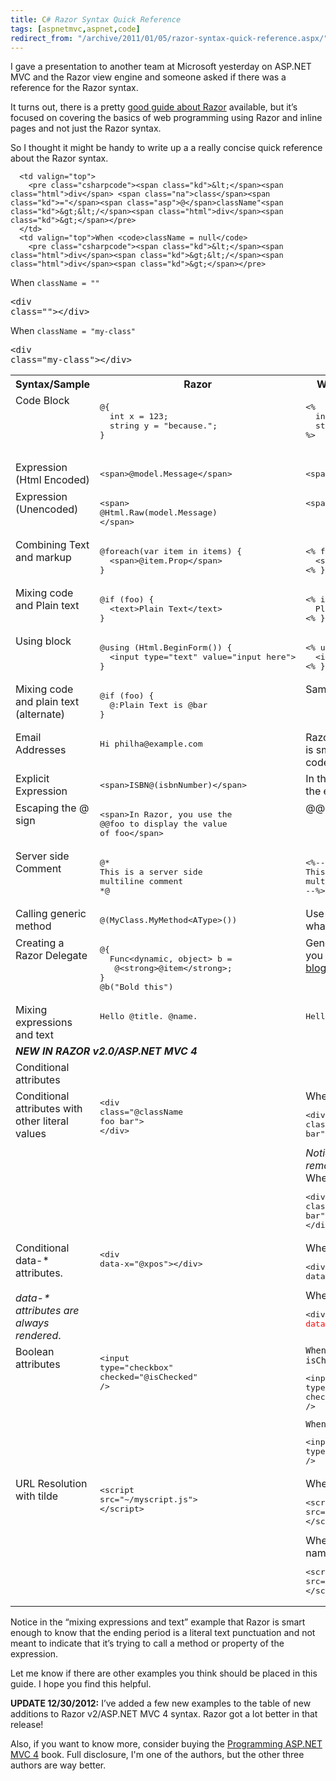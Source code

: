 ```yaml
---
title: C# Razor Syntax Quick Reference
tags: [aspnetmvc,aspnet,code]
redirect_from: "/archive/2011/01/05/razor-syntax-quick-reference.aspx/"
---
```


I gave a presentation to another team at Microsoft yesterday on ASP.NET MVC and the Razor view engine and someone asked if there was a reference for the Razor syntax.

It turns out, there is a pretty [good guide about Razor](http://www.asp.net/webmatrix/tutorials/2-introduction-to-asp-net-web-programming-using-the-razor-syntax "Razor Guide") available, but it’s focused on covering the basics of web programming using Razor and inline pages and not just the Razor syntax.

So I thought it might be handy to write up a a really concise quick reference about the Razor syntax.

<table class="matrix"><tbody>
    <tr>
        <th valign="top">Syntax/Sample</th>
        <th valign="top">Razor</th>
        <th valign="top">Web Forms Equivalent (or remarks)</th>
    </tr>
    <tr>
        <td valign="top">Code Block</td>
        <td valign="top"><pre class="csharpcode"><span class="asp">@{</span> 
  <span class="rzr"><span class="kd">int</span> x = 123;</span> 
  <span class="rzr"><span class="kd">string</span> y = <span class="s">"because."</span>;</span>
<span class="asp">}</span></pre>
      </td>
      <td valign="top">
        <pre class="csharpcode"><span class="asp">&lt;%</span>
  <span class="kd">int</span> x = 123; 
  <span class="kd">string</span> y = <span class="s">"because."</span>; 
<span class="asp">%&gt;</span>
      </pre>
      </td>
    </tr>
    <tr>
      <td valign="top">Expression (Html Encoded)</td>
      <td valign="top">
        <pre class="csharpcode"><span class="kd">&lt;</span><span class="html">span</span><span class="kd">&gt;</span><span class="asp">@</span><span class="rzr">model.Message</span><span class="kd">&lt;/</span><span class="html">span</span><span class="kd">&gt;</span></pre>
      </td>
      <td valign="top">
        <pre class="csharpcode"><span class="kd">&lt;</span><span class="html">span</span><span class="kd">&gt;</span><span class="asp">&lt;%</span>: model.Message <span class="asp">%&gt;</span><span class="kd">&lt;/</span><span class="html">span</span><span class="kd">&gt;</span></pre>
      </td>
    </tr>
    <tr>
      <td valign="top">Expression (Unencoded)</td>
      <td valign="top">
        <pre class="csharpcode"><span class="kd">&lt;</span><span class="html">span</span><span class="kd">&gt;
</span><span class="asp">@</span><span class="rzr">Html.Raw(model.Message)</span>
<span class="kd">&lt;/</span><span class="html">span</span><span class="kd">&gt;</span></pre>
      </td>
      <td valign="top">
        <pre class="csharpcode"><span class="kd">&lt;</span><span class="html">span</span><span class="kd">&gt;</span><span class="asp">&lt;%</span>= model.Message <span class="asp">%&gt;</span><span class="kd">&lt;/</span><span class="html">span</span><span class="kd">&gt;</span></pre>
      </td>
    </tr>
    <tr>
      <td valign="top">Combining Text and markup</td>
      <td valign="top">
        <pre class="csharpcode"><span class="asp">@</span><span class="rzr"><span class="kd">foreach</span>(var item <span class="kd">in</span> items) {</span>
  <span class="kd">&lt;</span><span class="html">span</span><span class="kd">&gt;</span><span class="asp">@</span><span class="rzr">item.Prop</span><span class="kd">&lt;/</span><span class="html">span</span><span class="kd">&gt;</span> 
<span class="rzr">}</span></pre>
      </td>
      <td valign="top">
        <pre class="csharpcode"><span class="asp">&lt;%</span> <span class="kd">foreach</span>(var item <span class="kd">in</span> items) { <span class="asp">%&gt;</span>
  <span class="kd">&lt;</span><span class="html">span</span><span class="kd">&gt;</span>&lt;%: item.Prop %&gt;<span class="kd">&lt;/</span><span class="html">span</span><span class="kd">&gt;</span>
<span class="asp">&lt;%</span> } <span class="asp">%&gt;</span></pre>
      </td>
    </tr>
    <tr>
      <td valign="top">Mixing code and Plain text</td>
      <td valign="top">
        <pre class="csharpcode"><span class="asp">@</span><span class="rzr"><span class="kd">if</span> (foo) {</span>
  <span class="kd">&lt;</span><span class="html">text</span><span class="kd">&gt;</span>Plain Text<span class="kd">&lt;/</span><span class="html">text</span><span class="kd">&gt;</span> 
<span class="rzr">}</span></pre>
      </td>
      <td valign="top">
        <pre class="csharpcode"><span class="asp">&lt;%</span> <span class="kd">if</span> (foo) { <span class="asp">%&gt;</span> 
  Plain Text 
<span class="asp">&lt;%</span> } <span class="asp">%&gt;</span></pre>
      </td>
    </tr>
    <tr>
      <td valign="top">Using block</td>
      <td valign="top">
        <pre class="csharpcode"><span class="asp">@</span><span class="kd">using</span> (Html.BeginForm()) {
  <span class="kd">&lt;</span><span class="html">input</span> <span class="na">type</span><span class="kd">="text"</span> <span class="na">value</span><span class="kd">="input here"</span><span class="kd">&gt;</span>
}</pre>
      </td>
      <td valign="top">
        <pre class="csharpcode"><span class="asp">&lt;%</span> <span class="kd">using</span> (Html.BeginForm()) { <span class="asp">%&gt;</span>
  <span class="kd">&lt;</span><span class="html">input</span> <span class="na">type</span><span class="kd">="text"</span> <span class="na">value</span><span class="kd">="input here"</span><span class="kd">&gt;</span>
<span class="asp">&lt;%</span> } <span class="asp">%&gt;</span></pre>
      </td>
    </tr>
    <tr>
      <td valign="top">Mixing code and plain text (alternate)</td>
      <td valign="top">
        <pre class="csharpcode"><span class="asp">@</span><span class="rzr"><span class="kd">if</span> (foo) {</span>
  <span class="asp">@:</span>Plain Text is <span class="asp">@</span><span class="rzr">bar</span>
<span class="rzr">}</span></pre>
      </td>
      <td valign="top">Same as above</td>
    </tr>
    <tr>
      <td valign="top">Email Addresses</td>
      <td valign="top">
        <pre class="csharpcode">Hi philha@example.com</pre>
      </td>
      <td valign="top">Razor recognizes basic email format and is smart enough not to treat the @ as a code delimiter</td>
    </tr>
    <tr>
      <td valign="top">Explicit Expression</td>
      <td valign="top">
        <pre class="csharpcode"><span class="kd">&lt;</span><span class="html">span</span><span class="kd">&gt;</span>ISBN<span class="asp">@(</span><span class="rzr">isbnNumber</span><span class="asp">)</span><span class="kd">&lt;/</span><span class="html">span</span><span class="kd">&gt;</span></pre>
      </td>
      <td valign="top">In this case, we need to be explicit about the expression by using parentheses.</td>
    </tr>
    <tr>
      <td valign="top">Escaping the @ sign</td>
      <td valign="top">
        <pre class="csharpcode"><span class="kd">&lt;</span><span class="html">span</span><span class="kd">&gt;</span>In Razor, you use the 
@@foo to display the value 
of foo<span class="kd">&lt;/</span><span class="html">span</span><span class="kd">&gt;</span></pre>
      </td>
      <td valign="top">@@ renders a single @ in the response.</td>
    </tr>
    <tr>
      <td valign="top">Server side Comment</td>
      <td valign="top">
        <pre class="csharpcode"><span class="asp">@*</span>
<span class="rem">This is a server side 
multiline comment </span>
<span class="asp">*@</span></pre>
      </td>
      <td valign="top">
        <pre class="csharpcode"><span class="asp">&lt;%</span><span class="rem">--
This is a server side 
multiline comment
--</span><span class="asp">%&gt;</span></pre>
      </td>
    </tr>
    <tr>
      <td valign="top">Calling generic method</td>
      <td valign="top">
        <pre class="csharpcode"><span class="asp">@(</span>MyClass.MyMethod&lt;AType&gt;()<span class="asp">)</span></pre>
      </td>
      <td valign="top">Use parentheses to be explicit about what the expression is.</td>
    </tr>
    <tr>
      <td valign="top">Creating a Razor Delegate</td>
      <td valign="top">
        <pre class="csharpcode"><span class="asp">@{</span>
  Func&lt;dynamic, <span class="kd">object</span>&gt; b = 
   <span class="asp">@</span><span class="kd">&lt;</span><span class="html">strong</span><span class="kd">&gt;</span><span class="asp">@</span>item<span class="kd">&lt;/</span><span class="html">strong</span><span class="kd">&gt;</span>;
<span class="asp">}</span>
<span class="asp">@</span>b("Bold this")</pre>
      </td>
      <td valign="top">Generates a <code>Func&lt;T, HelperResult&gt;</code> that you can call from within Razor. See <a title="Templated Razor Delegates" href="https://haacked.com/archive/2011/02/27/templated-razor-delegates.aspx">this blog post</a> for more details.</td>
    </tr>
    <tr>
      <td valign="top">Mixing expressions and text</td>
      <td valign="top">
        <pre class="csharpcode">Hello <span class="asp">@</span>title. <span class="asp">@</span>name.</pre>
      </td>
      <td valign="top">
        <pre class="csharpcode">Hello <span class="asp">&lt;%</span>: title <span class="asp">%&gt;</span>. <span class="asp">&lt;%</span>: name <span class="asp">%&gt;</span>.</pre>
      </td>
    </tr>
    <tr>
      <td colspan="3"><strong><em>NEW IN RAZOR v2.0/ASP.NET MVC 4</em></strong></td>
    </tr>
    <tr>
      <td valign="top">Conditional attributes</td>

      <td valign="top">
        <pre class="csharpcode"><span class="kd">&lt;</span><span class="html">div</span> <span class="na">class</span><span class="kd">="</span><span class="asp">@</span>className"<span class="kd">&gt;&lt;/</span><span class="html">div</span><span class="kd">&gt;</span></pre>
      </td>
      <td valign="top">When <code>className = null</code> 
        <pre class="csharpcode"><span class="kd">&lt;</span><span class="html">div</span><span class="kd">&gt;&lt;/</span><span class="html">div</span><span class="kd">&gt;</span></pre>
When <code>className = ""</code> 
        <pre class="csharpcode"><span class="kd">&lt;</span><span class="html">div</span> <span class="na">class</span><span class="kd">="</span>"<span class="kd">&gt;&lt;/</span><span class="html">div</span><span class="kd">&gt;</span></pre>
When <code>className = "my-class"</code> 
        <pre class="csharpcode"><span class="kd">&lt;</span><span class="html">div</span> <span class="na">class</span><span class="kd">="</span>my-class"<span class="kd">&gt;&lt;/</span><span class="html">div</span><span class="kd">&gt;</span></pre>
      </td>
    </tr>
    <tr>
      <td valign="top">Conditional attributes with other literal values</td>
      <td valign="top">
        <pre class="csharpcode"><span class="kd">&lt;</span><span class="html">div</span> <span class="na">class</span><span class="kd">="</span><span class="asp">@</span>className foo bar"<span class="kd">&gt;
&lt;/</span><span class="html">div</span><span class="kd">&gt;</span></pre>
      </td>
      <td valign="top">When <code>className = null</code> 
        <pre class="csharpcode"><span class="kd">&lt;</span><span class="html">div</span> <span class="na">class</span><span class="kd">="</span>foo bar"<span class="kd">&gt;&lt;/</span><span class="html">div</span><span class="kd">&gt;</span></pre>
        <em>Notice the leading space in front of </em><code>foo</code><em> is removed.</em> 
        <br />When <code>className = "my-class"</code> 
        <pre class="csharpcode"><span class="kd">&lt;</span><span class="html">div</span> <span class="na">class</span><span class="kd">="</span>my-class foo bar"<span class="kd">&gt;
&lt;/</span><span class="html">div</span><span class="kd">&gt;</span></pre>
      </td>
    </tr>
    <tr>
      <td valign="top">Conditional data-* attributes.
        <br />
        <br /><em>data-* attributes are always rendered</em>.</td>
      <td valign="top">
        <pre class="csharpcode"><span class="kd">&lt;</span><span class="html">div</span> <span class="na">data-x</span><span class="kd">="</span><span class="asp">@</span>xpos"<span class="kd">&gt;&lt;/</span><span class="html">div</span><span class="kd">&gt;</span></pre>
      </td>
      <td valign="top">When <code>xpos = null or ""</code> 
        <pre class="csharpcode"><span class="kd">&lt;</span><span class="html">div</span> <span class="na">data-x</span><span class="kd">="</span>"<span class="kd">&gt;&lt;/</span><span class="html">div</span><span class="kd">&gt;</span></pre>
When <code>xpos = "42"</code> 
        <pre class="csharpcode"><span class="kd">&lt;</span><span class="html">div</span> <font color="#ff0000">data-x</font><span class="kd">="</span>42"<span class="kd">&gt;&lt;/</span><span class="html">div</span><span class="kd">&gt;</span></pre>
      </td>
    </tr>
    <tr>
      <td valign="top">Boolean attributes</td>
      <td valign="top">
        <pre class="csharpcode"><span class="kd">&lt;</span><span class="html">input</span> <span class="na">type</span><span class="kd">="checkbox"</span>
  <span class="na">checked</span><span class="kd">="</span><span class="asp">@</span>isChecked" <span class="kd">/&gt;</span></pre>
      </td>
      <td valign="top"><code>When isChecked = true</code> 
        <pre class="csharpcode"><span class="kd">&lt;</span><span class="html">input</span> <span class="na">type</span><span class="kd">="checkbox"</span>
  <span class="na">checked</span><span class="kd">="</span>checked" <span class="kd">/&gt;</span></pre>
        <code>When isChecked = false</code> 
        <pre class="csharpcode"><span class="kd">&lt;</span><span class="html">input</span> <span class="na">type</span><span class="kd">="checkbox"</span> <span class="kd">/&gt;</span></pre>
      </td>
    </tr>
    <tr>
      <td valign="top">URL Resolution with tilde</td>
      <td valign="top">
        <pre class="csharpcode"><span class="kd">&lt;</span><span class="html">script</span> <span class="na">src</span><span class="kd">="~/myscript.js"</span><span class="kd">&gt;<br />&lt;/</span><span class="html">script</span><span class="kd">&gt;</span></pre>
      </td>
      <td valign="top">When the app is at <code>/</code> 
        <pre class="csharpcode"><span class="kd">&lt;</span><span class="html">script</span> <span class="na">src</span><span class="kd">="/myscript.js"</span><span class="kd">&gt;<br />&lt;/</span><span class="html">script</span><span class="kd">&gt;</span></pre>
When running in a virtual application named <code>MyApp</code> 
        <pre class="csharpcode"><span class="kd">&lt;</span><span class="html">script</span> <span class="na">src</span><span class="kd">="/MyApp/myscript.js"</span><span class="kd">&gt;<br />&lt;/</span><span class="html">script</span><span class="kd">&gt;</span></pre>
      </td>
    </tr>
  </tbody>
</table>

Notice in the “mixing expressions and text” example that Razor is smart enough to know that the ending period is a literal text punctuation and not meant to indicate that it’s trying to call a method or property of the expression.

Let me know if there are other examples you think should be placed in this guide. I hope you find this helpful.

**UPDATE 12/30/2012:** I’ve added a few new examples to the table of new additions to Razor v2/ASP.NET MVC 4 syntax. Razor got a lot better in that release!

Also, if you want to know more, consider buying the [Programming ASP.NET MVC 4](http://www.amazon.com/gp/product/111834846X/ref=as_li_ss_tl?ie=UTF8&camp=1789&creative=390957&creativeASIN=111834846X&linkCode=as2&tag=youvebeenhaac-20) book. Full disclosure, I'm one of the authors, but the other three authors are way better.
